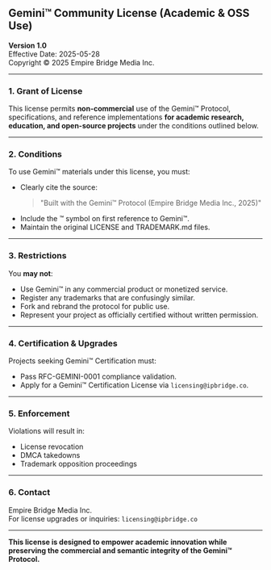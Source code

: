 ## Gemini™ Community License (Academic & OSS Use)

**Version 1.0**  
Effective Date: 2025-05-28  
Copyright © 2025 Empire Bridge Media Inc.

---

### 1. Grant of License
This license permits **non-commercial** use of the Gemini™ Protocol, specifications, and reference implementations **for academic research, education, and open-source projects** under the conditions outlined below.

---

### 2. Conditions
To use Gemini™ materials under this license, you must:
- Clearly cite the source:
  > "Built with the Gemini™ Protocol (Empire Bridge Media Inc., 2025)"
- Include the ™ symbol on first reference to Gemini™.
- Maintain the original LICENSE and TRADEMARK.md files.

---

### 3. Restrictions
You **may not**:
- Use Gemini™ in any commercial product or monetized service.
- Register any trademarks that are confusingly similar.
- Fork and rebrand the protocol for public use.
- Represent your project as officially certified without written permission.

---

### 4. Certification & Upgrades
Projects seeking Gemini™ Certification must:
- Pass RFC-GEMINI-0001 compliance validation.
- Apply for a Gemini™ Certification License via `licensing@ipbridge.co`.

---

### 5. Enforcement
Violations will result in:
- License revocation
- DMCA takedowns
- Trademark opposition proceedings

---

### 6. Contact
Empire Bridge Media Inc.  
For license upgrades or inquiries: `licensing@ipbridge.co`

---

**This license is designed to empower academic innovation while preserving the commercial and semantic integrity of the Gemini™ Protocol.**

